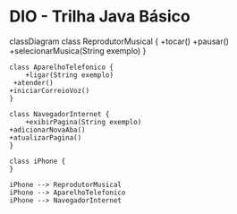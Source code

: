# DIO - Trilha Java Básico

classDiagram
    class ReprodutorMusical {
        +tocar()
	+pausar()
        +selecionarMusica(String exemplo)
    }

    class AparelhoTelefonico {  
        +ligar(String exemplo)
	 +atender()
	+iniciarCorreioVoz()
    }

    class NavegadorInternet {
        +exibirPagina(String exemplo)
	+adicionarNovaAba()
	+atualizarPagina()
    }

    class iPhone {
    }

    iPhone --> ReprodutorMusical
    iPhone --> AparelhoTelefonico
    iPhone --> NavegadorInternet
